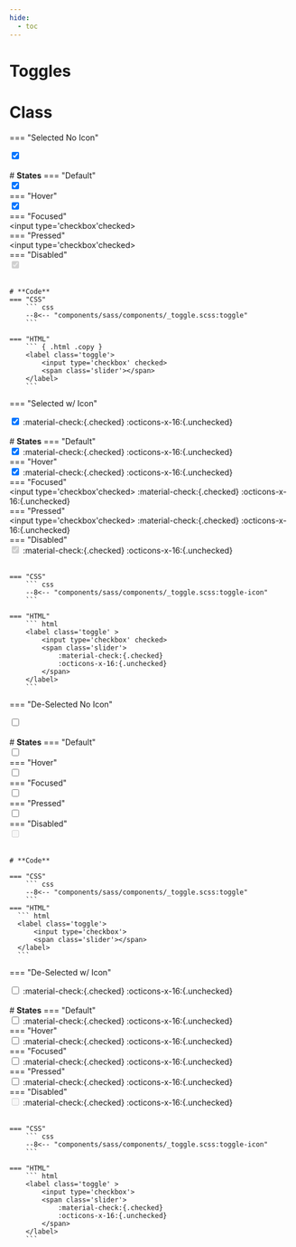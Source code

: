 ```yaml
---
hide:
  - toc
---
```


# **Toggles**
# Class
=== "Selected No Icon"
    <div class="btn-grid-1">
        <div class="grid-items"> 
            <label class='toggle' >
                <input type='checkbox' checked>
                <span class='slider'>
                </span>
            </label>
        </div>
    </div>
    <br>
    # **States**
    === "Default"
        <div class="btn-grid-1">
            <div class="grid-items"> 
                <label class='toggle' >
                    <input type='checkbox' checked>
                    <span class='slider'></span>
                </label>
            </div>
        </div>
    === "Hover"
        <div class="btn-grid-1">
            <div class="grid-items"> 
                <label class='toggle hover' >
                    <input type='checkbox' checked>
                    <span class='slider'></span>
                </label>
            </div>
        </div>
    === "Focused"
        <div class="btn-grid-1">
            <div class="grid-items"> 
                <label class='toggle focus'>
                    <input type='checkbox'checked>
                    <span class='slider'></span>
                </label>
            </div>
        </div>
    === "Pressed"
        <div class="btn-grid-1">
            <div class="grid-items"> 
                <label class='toggle active'>
                    <input type='checkbox'checked>
                    <span class='slider'></span>
                </label>
            </div>
        </div>
    === "Disabled"
        <div class="btn-grid-1">
            <div class="grid-items"> 
                <label class='toggle' >
                    <input type='checkbox' checked disabled>
                    <span class='slider'></span>
                </label>
            </div>
        </div>
    <br>


    # **Code**
    === "CSS"
        ``` css
        --8<-- "components/sass/components/_toggle.scss:toggle"
        ```

    === "HTML"
        ``` { .html .copy }
        <label class='toggle'>
            <input type='checkbox' checked>
            <span class='slider'></span>
        </label>
        ```

=== "Selected w/ Icon"
    <div class="btn-grid-1">
        <div class="grid-items"> 
            <label class='toggle' >
                <input type='checkbox' checked>
                <span class='slider'>
                    :material-check:{.checked}
                    :octicons-x-16:{.unchecked}
                </span>
            </label>
        </div>
    </div>
    <br>
    # **States**
    === "Default"
        <div class="btn-grid-1">
            <div class="grid-items"> 
                <label class='toggle' >
                    <input type='checkbox' checked>
                    <span class='slider'>
                      :material-check:{.checked}
                      :octicons-x-16:{.unchecked}
                    </span>
                </label>
            </div>
        </div>
    === "Hover"
        <div class="btn-grid-1">
            <div class="grid-items"> 
                <label class='toggle hover' >
                    <input type='checkbox' checked>
                    <span class='slider'>
                      :material-check:{.checked}
                      :octicons-x-16:{.unchecked}
                    </span>
                </label>
            </div>
        </div>
    === "Focused"
        <div class="btn-grid-1">
            <div class="grid-items"> 
                <label class='toggle focus'>
                    <input type='checkbox'checked>
                    <span class='slider'>
                        :material-check:{.checked}
                        :octicons-x-16:{.unchecked}
                    </span>                
                </label>
            </div>
        </div>
    === "Pressed"
        <div class="btn-grid-1">
            <div class="grid-items"> 
                <label class='toggle active'>
                    <input type='checkbox'checked>
                    <span class='slider'>
                        :material-check:{.checked}
                        :octicons-x-16:{.unchecked}
                    </span>   
                </label>
            </div>
        </div>
    === "Disabled"
        <div class="btn-grid-1">
            <div class="grid-items"> 
                <label class='toggle' >
                    <input type='checkbox' checked disabled>
                    <span class='slider'>
                        :material-check:{.checked}
                        :octicons-x-16:{.unchecked}
                    </span>   
                </label>
            </div>
        </div>
    <br>

    === "CSS" 
        ``` css
        --8<-- "components/sass/components/_toggle.scss:toggle-icon"
        ```

    === "HTML"
        ``` html  
        <label class='toggle' >
            <input type='checkbox' checked>
            <span class='slider'>
                :material-check:{.checked}
                :octicons-x-16:{.unchecked}
            </span>
        </label>
        ```

=== "De-Selected No Icon"
    <div class="btn-grid-1">
        <div class="grid-items"> 
            <label class='toggle' >
                <input type='checkbox'>
                <span class='slider'>
                </span>
            </label>
        </div>
    </div>
    <br>
    # **States**
    === "Default"
        <div class="btn-grid-1">
            <div class="grid-items"> 
                <label class='toggle' >
                    <input type='checkbox'>
                    <span class='slider'></span>
                </label>
            </div>
        </div>
    === "Hover"
        <div class="btn-grid-1">
            <div class="grid-items"> 
                <label class='toggle hover' >
                    <input type='checkbox'>
                    <span class='slider'></span>
                </label>
            </div>
        </div>
    === "Focused"
        <div class="btn-grid-1">
            <div class="grid-items"> 
                <label class='toggle focus'>
                    <input type='checkbox'>
                    <span class='slider'></span>
                </label>
            </div>
        </div>
    === "Pressed"
        <div class="btn-grid-1">
            <div class="grid-items"> 
                <label class='toggle active'>
                    <input type='checkbox'>
                    <span class='slider'></span>
                </label>
            </div>
        </div>
    === "Disabled"
        <div class="btn-grid-1">
            <div class="grid-items"> 
                <label class='toggle' >
                    <input type='checkbox' disabled>
                    <span class='slider'></span>
                </label>
            </div>
        </div>
    <br>


    # **Code**

    === "CSS"
        ``` css
        --8<-- "components/sass/components/_toggle.scss:toggle"
        ```
    === "HTML"
      ``` html
      <label class='toggle'>
          <input type='checkbox'>
          <span class='slider'></span>
      </label>
      ```

=== "De-Selected w/ Icon"
    <div class="btn-grid-1">
        <div class="grid-items"> 
            <label class='toggle' >
                <input type='checkbox' >
                <span class='slider'>
                    :material-check:{.checked}
                    :octicons-x-16:{.unchecked}
                </span>
            </label>
        </div>
    </div>
    <br>
    # **States**
    === "Default"
        <div class="btn-grid-1">
            <div class="grid-items"> 
                <label class='toggle' >
                    <input type='checkbox'>
                    <span class='slider'>
                      :material-check:{.checked}
                      :octicons-x-16:{.unchecked}
                    </span>
                </label>
            </div>
        </div>
    === "Hover"
        <div class="btn-grid-1">
            <div class="grid-items"> 
                <label class='toggle hover' >
                    <input type='checkbox'>
                    <span class='slider'>
                      :material-check:{.checked}
                      :octicons-x-16:{.unchecked}
                    </span>
                </label>
            </div>
        </div>
    === "Focused"
        <div class="btn-grid-1">
            <div class="grid-items"> 
                <label class='toggle focus'>
                    <input type='checkbox'>
                    <span class='slider'>
                        :material-check:{.checked}
                        :octicons-x-16:{.unchecked}
                    </span>                
                </label>
            </div>
        </div>
    === "Pressed"
        <div class="btn-grid-1">
            <div class="grid-items"> 
                <label class='toggle active'>
                    <input type='checkbox'>
                    <span class='slider'>
                        :material-check:{.checked}
                        :octicons-x-16:{.unchecked}
                    </span>   
                </label>
            </div>
        </div>
    === "Disabled"
        <div class="btn-grid-1">
            <div class="grid-items"> 
                <label class='toggle' >
                    <input type='checkbox' disabled>
                    <span class='slider'>
                        :material-check:{.checked}
                        :octicons-x-16:{.unchecked}
                    </span>   
                </label>
            </div>
        </div>
    <br>

    === "CSS"
        ``` css
        --8<-- "components/sass/components/_toggle.scss:toggle-icon"
        ```

    === "HTML"
        ``` html
        <label class='toggle' >
            <input type='checkbox'>
            <span class='slider'>
                :material-check:{.checked}
                :octicons-x-16:{.unchecked}
            </span>
        </label>
        ```